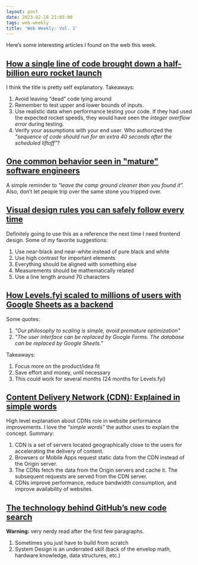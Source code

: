 ```yaml
---
layout: post
date: 2023-02-18 21:05:00
tags: web-weekly
title: 'Web Weekly: Vol. 1'
---
```


Here’s some interesting articles I found on the web this week.

## [How a single line of code brought down a half-billion euro rocket launch](https://jam.dev/blog/famous-bugs-rocket-launch)

I think the title is pretty self explanatory. Takeaways:

1. Avoid leaving “dead” code lying around
2. Remember to test upper and lower bounds of inputs.
3. Use realistic data when performance testing your code. If they had used the expected rocket speeds, they would have seen the *integer overflow error* during testing.
4. Verify your assumptions with your end user. Who authorized the *"sequence of code should run for an extra 40 seconds after the scheduled liftoff”*?

## [One common behavior seen in "mature" software engineers](https://www.luu.io/posts/mature-engineer)

A simple reminder to *“leave the camp ground cleaner than you found it”.* Also, don’t let people trip over the same stone you tripped over.

## [Visual design rules you can safely follow every time](https://anthonyhobday.com/sideprojects/saferules/)

Definitely going to use this as a reference the next time I need frontend design. Some of my favorite suggestions:

1. Use near-black and near-white instead of pure black and white
2. Use high contrast for important elements
3. Everything should be aligned with something else
4. Measurements should be mathematically related
5. Use a line length around 70 characters

## [How Levels.fyi scaled to millions of users with Google Sheets as a backend](https://www.levels.fyi/blog/scaling-to-millions-with-google-sheets.html)

Some quotes:

1. *"Our philosophy to scaling is simple, avoid premature optimization"*
2. *"The user interface can be replaced by Google Forms. The database can be replaced by Google Sheets."*

Takeaways:

1. Focus more on the product/idea fit
2. Save effort and money, until necessary
3. This could work for several months (24 months for Levels.fyi)

## [Content Delivery Network (CDN): Explained in simple words](https://levelup.gitconnected.com/content-delivery-network-cnd-explained-in-simple-words-674e971b06c3)

High level explanation about CDNs role in website performance improvements. I love the *“simple words”* the author uses to explain the concept. Summary:

1. CDN is a set of servers located geographically close to the users for accelerating the delivery of content.
2. Browsers or Mobile Apps request static data from the CDN instead of the Origin server.
3. The CDNs fetch the data from the Origin servers and cache it. The subsequent requests are served from the CDN server.
4. CDNs improve performance, reduce bandwidth consumption, and improve availability of websites.

## [The technology behind GitHub’s new code search](https://github.blog/2023-02-06-the-technology-behind-githubs-new-code-search/)

**Warning:** very nerdy read after the first few paragraphs.

1. Sometimes you just  have to build from scratch
2. System Design is an underrated skill (back of the envelop math, hardware knowledge, data structures, etc.)
